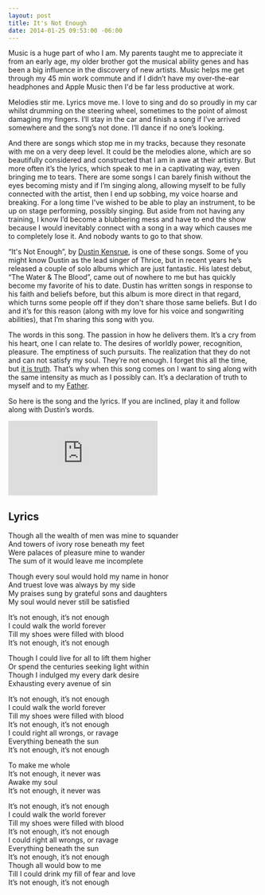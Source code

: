 ```yaml
---
layout: post
title: It's Not Enough
date: 2014-01-25 09:53:00 -06:00
---
```


Music is a huge part of who I am. My parents taught me to appreciate it from an early age, my older brother got the musical ability genes and has been a big influence in the discovery of new artists. Music helps me get through my 45 min work commute and if I didn’t have my over-the-ear headphones and Apple Music then I'd be far less productive at work.

Melodies stir me. Lyrics move me. I love to sing and do so proudly in my car whilst drumming on the steering wheel, sometimes to the point of almost damaging my fingers. I’ll stay in the car and finish a song if I’ve arrived somewhere and the song’s not done. I’ll dance if no one’s looking.

And there are songs which stop me in my tracks, because they resonate with me on a very deep level. It could be the melodies alone, which are so beautifully considered and constructed that I am in awe at their artistry. But more often it’s the lyrics, which speak to me in a captivating way, even bringing me to tears. There are some songs I can barely finish without the eyes becoming misty and if I’m singing along, allowing myself to be fully connected with the artist, then I end up sobbing, my voice hoarse and breaking. For a long time I've wished to be able to play an instrument, to be up on stage performing, possibly singing. But aside from not having any training, I know I’d become a blubbering mess and have to end the show because I would inevitably connect with a song in a way which causes me to completely lose it. And nobody wants to go to that show.

“It's Not Enough”, by <a href="http://www.dustinkensrue.com/">Dustin Kensrue</a>, is one of these songs. Some of you might know Dustin as the lead singer of Thrice, but in recent years he’s released a couple of solo albums which are just fantastic. His latest debut, “The Water & The Blood”, came out of nowhere to me but has quickly become my favorite of his to date. Dustin has written songs in response to his faith and beliefs before, but this album is more direct in that regard, which turns some people off if they don't share those same beliefs. But I do and it’s for this reason (along with my love for his voice and songwriting abilities), that I’m sharing this song with you.

The words in this song. The passion in how he delivers them. It’s a cry from his heart, one I can relate to. The desires of worldly power, recognition, pleasure. The emptiness of such pursuits. The realization that they do not and can not satisfy my soul. They’re not enough. I forget this all the time, but <a href="http://bible.com/59/ecc.2.9-11.esv">it is truth</a>. That’s why when this song comes on I want to sing along with the same intensity as much as I possibly can. It’s a declaration of truth to myself and to my <a href="https://bible.com/bible/59/rom.8.15.esv">Father</a>.

So here is the song and the lyrics. If you are inclined, play it and follow along with Dustin’s words.

<div class="video full">
  <div class="video__wrapper">
    <iframe src="https://www.youtube.com/embed/SeRSlQlPkpo?rel=0&amp;showinfo=0" frameborder="0" allowfullscreen></iframe>
  </div>
</div>

## Lyrics

Though all the wealth of men was mine to squander<br />
And towers of ivory rose beneath my feet<br />
Were palaces of pleasure mine to wander<br />
The sum of it would leave me incomplete

Though every soul would hold my name in honor<br />
And truest love was always by my side<br />
My praises sung by grateful sons and daughters<br />
My soul would never still be satisfied

It’s not enough, it’s not enough<br />
I could walk the world forever<br />
Till my shoes were filled with blood<br />
It’s not enough, it’s not enough

Though I could live for all to lift them higher<br />
Or spend the centuries seeking light within<br />
Though I indulged my every dark desire<br />
Exhausting every avenue of sin

It’s not enough, it’s not enough<br />
I could walk the world forever<br />
Till my shoes were filled with blood<br />
It’s not enough, it’s not enough<br />
I could right all wrongs, or ravage<br />
Everything beneath the sun<br />
It’s not enough, it’s not enough

To make me whole<br />
It’s not enough, it never was<br />
Awake my soul<br />
It’s not enough, it never was

It’s not enough, it’s not enough<br />
I could walk the world forever<br />
Till my shoes were filled with blood<br />
It’s not enough, it’s not enough<br />
I could right all wrongs, or ravage<br />
Everything beneath the sun<br />
It’s not enough, it’s not enough<br />
Though all would bow to me<br />
Till I could drink my fill of fear and love<br />
It’s not enough, it’s not enough
